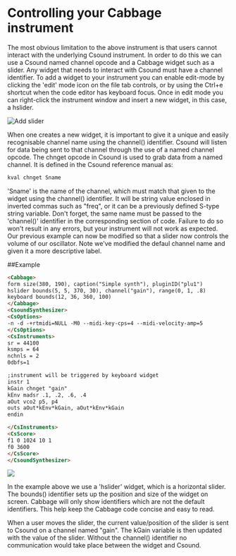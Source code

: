 # Controlling your Cabbage instrument
The most obvious limitation to the above instrument is that users cannot interact with the underlying Csound instrument. In order to do this we can use a Csound named channel opcode and a Cabbage widget such as a slider. Any widget that needs to interact with Csound must have a channel identifier. To add a widget to your instrument you can enable edit-mode by clicking the 'edit' mode icon on the file tab controls, or by using the Ctrl+e shortcut when the code editor has keyboard focus. Once in edit mode you can right-click the instrument window and insert a new widget, in this case, a hslider. 

![Add slider](images/add_slider.gif)

When one creates a new widget, it is important to give it a unique and easily recognisable channel name using the channel() identifier. Csound will listen for data being sent to that channel through the use of a named channel opcode. The chnget opcode in Csound is used to grab data from a named channel. It is defined in the Csound reference manual as:

```csharp
kval chnget Sname 
```
'Sname' is the name of the channel, which must match that given to the widget using the channel() identifier. It will be string value enclosed in inverted commas such as "freq", or it can be a previously defined S-type string variable. Don't forget, the same name must be passed to the 'channel()' identifier in the corresponding <Cabbage> section of code. Failure to do so won't result in any errors, but your instrument will not work as expected. Our previous example can now be modified so that a slider now controls the volume of our oscillator. Note we've modified the defaul channel name and given it a more descriptive label. 

##Example
```html
<Cabbage>
form size(380, 190), caption("Simple synth"), pluginID("plu1")
hslider bounds(5, 5, 370, 30), channel("gain"), range(0, 1, .8)     
keyboard bounds(12, 36, 360, 100)
</Cabbage>
<CsoundSynthesizer>
<CsOptions>
-n -d -+rtmidi=NULL -M0 --midi-key-cps=4 --midi-velocity-amp=5
</CsOptions>
<CsInstruments>
sr = 44100
ksmps = 64
nchnls = 2
0dbfs=1

;instrument will be triggered by keyboard widget
instr 1
kGain chnget "gain"
kEnv madsr .1, .2, .6, .4
aOut vco2 p5, p4
outs aOut*kEnv*kGain, aOut*kEnv*kGain
endin

</CsInstruments>  
<CsScore>
f1 0 1024 10 1
f0 3600
</CsScore>
</CsoundSynthesizer>
```
![](images/controlling.png)

In the example above we use a 'hslider' widget, which is a horizontal slider. The bounds() identifier sets up the position and size of the widget on screen. Cabbage will only show identifiers which are not the default identifiers. This help keep the Cabbage code concise and easy to read. 

When a user moves the slider, the current value/position of the slider is sent to Csound on a channel named "gain". The kGain variable is then updated with the value of the slider. Without the channel() identifier no communication would take place between the widget and Csound. 
